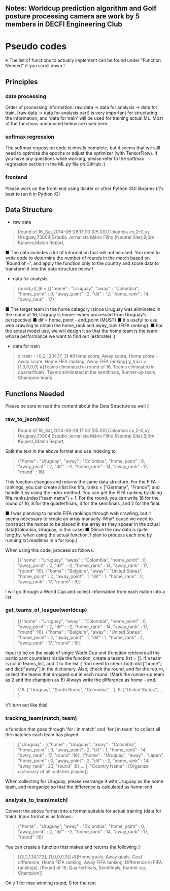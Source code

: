 ## Notes: Worldcup prediction algorithm and Golf posture processing camera are work by 5 members in DECFI Engineering Club

# Pseudo codes
※ The list of functions to actually implement can be found under "Function Needed" if you scroll down !

## Principles
### data processing
Order of processing information: raw data -> data for analysis -> data for train. 
[raw data -> data for analysis part] is very important for structuring the information, and 'data for train' will be used for training actual ML.
Most of the functions announced below are used here.

### softmax regression
The softmax regression code is mostly complete, but it seems that we still need to optimize the epochs or adjust the optimizer (with TensorFlow). 
If you have any questions while working, please refer to the softmax regression section in the ML.py file on GitHub :)

### frontend
Please work on the front-end using tkinter or other Python GUI libraries (it's best to run it in Python :D)

## Data Structure

- raw data
> Round of 16,,Sat,2014-06-28,17:00 (05:00),Colombia co,2–0,uy Uruguay,73804,Estadio Jornalista Mário Filho (Neutral Site),Björn Kuipers,Match Report,

■ The data includes a lot of information that will not be used. You need to write code to determine the number of rounds in the match based on 'Round of ~', and apply the function only to the country and score data to transform it into the data structure below !


- data for analysis
> round_of_16 = [{"home" : "Uruguay", "away" : "Colombia", "home_point" : 0, "away_point" : 2, "dif" : -2, "home_rank" : 14, "away_rank" : 17}] 

■ The target team in the home category (since Uruguay was eliminated in the round of 16, Urgruay is home--when processed from Uruguay's perspective)
■ dif = home_point - end_point (MUST)
■ It's useful to use web crawling to obtain the home_rank and away_rank (FIFA ranking).
■ For the actual model use, we will design it so that the home team is the team whose performance we want to find out (estimate) :)
 
- data for train
>x_train = [0,2,-2,14,17, 3] 
#[Home score, Away score, Home score - Away score, Home FIFA ranking, Away FIFA ranking]
y_train = [1,0,0,0,0]
 #[Teams eliminated in round of 16, Teams eliminated in quarterfinals, Teams eliminated in the semifinals, Runner-up team, Champion team] 


## Functions Needed
Please be sure to read the content about the Data Structure as well :)
### raw_to_json(text)
>Round of 16,,Sat,2014-06-28,17:00 (05:00),Colombia co,2–0,uy Uruguay,73804,Estadio Jornalista Mário Filho (Neutral Site),Björn Kuipers,Match Report,

Split the text in the above format and use indexing to

> {"home" : "Uruguay", "away" : "Colombia", "home_point" : 0, "away_point" 	: 2, "dif" : -2, "home_rank" : 14, "away_rank" : 17, "round" : 16} 

This function changes and returns the same data structure. 
For the FIFA rankings, you can create a list like fifa_ranks = ["Germany", "France"] and handle it by using the index method. 
You can get the FIFA ranking by doing fifa_ranks.index("team name") + 1. 
For the round, you can write 16 for the round of 16, 8 for the quarterfinals, 4 for the semifinals, and 2 for the final.

■ I was planning to handle FIFA rankings through web crawling, but it seems necessary to create an array manually. Why? cause we need to construct the names to be placed in the array as they appear in the actual data(Colombia, Uruguay, in this case)
■ (Since the raw data is quite lengthy, when using the actual function, I plan to process each one by running txt.readlines in a for loop.)

When using this code, proceed as follows:
> [{"home" : "Uruguay", "away" : "Colombia", "home_point" : 0, "away_point" 	: 2, "dif" : -2, "home_rank" : 14, "away_rank" : 17, "round" :16}, {"home" : "Belgium", "away" : "United States", "home_point" : 2, "away_point" 	: 1, "dif" : 1, "home_rank" : 2, "away_rank" : 17, "round" : 8}]

I will go through a World Cup and collect information from each match into a list.

### get_teams_of_league(worldcup) 	

> [{"home" : "Uruguay", "away" : "Colombia", "home_point" : 0, "away_point" 	: 2, "dif" : -2, "home_rank" : 14, "away_rank" : 17, "round" :16}, {"home" : "Belgium", "away" : "United States", "home_point" : 2, "away_point" 	: 1, "dif" : 1, "home_rank" : 2, "away_rank" : 17, "round" : 8}]

Input to be on the scale of single World Cup unit (function retrieves all the participant countries)
Inside the function, create a teams_list = []. If a team is not in teams_list, add it to the list :)
You need to check both dict["home"] and dict["away"] in the dictionary.
Also, check the round, and for the return, collect the teams that dropped out in each round. (Mark the runner-up team as 2 and the champion as 1!)
Always write the difference as home - end. 
> {16: ["Uruguay", "South Korea", "Colombia" .. ], 8: ["United States"] ... }

it'll turn out like this!

### tracking_team(match, team)

a function that goes through 'for i in match' and 'for j in team' to collect all the matches each team has played.

> ["Uruguay" : [{"home" : "Uruguay", "away" : "Colombia", "home_point" : 3, "away_point" 	: 2, "dif" : 1, "home_rank" : 14, "away_rank" : 17, "round" :16}, {"home" : "Uruguay", "away" : "Japan", "home_point" : 0, "away_point" 	: 2, "dif" : -2, "home_rank" : 14, "away_rank" : 23, "round" :8} ... ], "Country Name" : [Organize dictionary of all matches played]]

When collecting for Uruguay, please rearrange it with Uruguay as the home team, and reorganize so that the difference is calculated as home-end.


### analysis_to_train(match)
Convert the above format into a format suitable for actual training (data for train).
Inpur format is as follows: 
>{"home" : "Uruguay", "away" : "Colombia", "home_point" : 0, "away_point" 	: 2, "dif" : -2, "home_rank" : 14, "away_rank" : 17, "round" :16}

You can create a function that makes and returns the following :)

> [[3,2,1,14,17,3], [1,0,0,0,0]]
> #[[Home goals, Away goals, Goal difference, Home FIFA ranking, Away FIFA ranking, Difference in FIFA rankings], [Round of 16, Quarterfinals, Semifinals, Runner-up, Champion]]

Only 1 for max winning round, 0 for the rest
